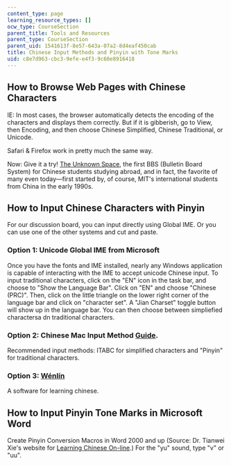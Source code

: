 ```yaml
---
content_type: page
learning_resource_types: []
ocw_type: CourseSection
parent_title: Tools and Resources
parent_type: CourseSection
parent_uid: 1541613f-8e57-643a-07a2-8d4eaf450cab
title: Chinese Input Methods and Pinyin with Tone Marks
uid: c8e7d963-cbc3-9efe-e4f3-9c60e8916418
---
```


How to Browse Web Pages with Chinese Characters
-----------------------------------------------

IE: In most cases, the browser automatically detects the encoding of the characters and displays them correctly. But if it is gibberish, go to View, then Encoding, and then choose Chinese Simplified, Chinese Traditional, or Unicode.

Safari & Firefox work in pretty much the same way.

Now: Give it a try! [The Unknown Space](http://www.mitbbs.com/), the first BBS (Bulletin Board System) for Chinese students studying abroad, and in fact, the favorite of many even today—first started by, of course, MIT's international students from China in the early 1990s.

How to Input Chinese Characters with Pinyin
-------------------------------------------

For our discussion board, you can input directly using Global IME. Or you can use one of the other systems and cut and paste.

### Option 1: Unicode Global IME from Microsoft

Once you have the fonts and IME installed, nearly any Windows application is capable of interacting with the IME to accept unicode Chinese input. To input traditional characters, click on the "EN" icon in the task bar, and choose to "Show the Language Bar". Click on "EN" and choose "Chinese (PRC)". Then, click on the little triangle on the lower right corner of the language bar and click on "character set". A "Jian Charset" toggle button will show up in the language bar. You can then choose between simpliefied charactersa dn traditional characters.

### Option 2: Chinese Mac Input Method [Guide](https://support.apple.com/guide/chinese-input-method/set-up-the-input-source-cim6023ab944/mac).

Recommended input methods: ITABC for simplified characters and "Pinyin" for traditional characters.

### Option 3: [Wénlín](http://www.wenlin.com/)

A software for learning chinese.

How to Input Pinyin Tone Marks in Microsoft Word
------------------------------------------------

Create Pinyin Conversion Macros in Word 2000 and up (Source: Dr. Tianwei Xie's website for [Learning Chinese On-line](http://www.csulb.edu/~txie/PINYIN/pinyin.htm).) For the "yu" sound, type "v" or "uu".